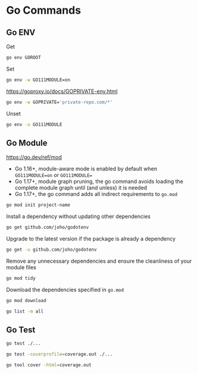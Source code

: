 # Go Commands

## Go ENV

Get
```sh
go env GOROOT
```

Set
```sh
go env -w GO111MODULE=on
```

https://goproxy.io/docs/GOPRIVATE-env.html

```sh
go env -w GOPRIVATE='private-repo.com/*'
```

Unset
```sh
go env -u GO111MODULE
```

## Go Module

https://go.dev/ref/mod

* Go 1.16+, module-aware mode is enabled by default when `GO111MODULE=on` or `GO111MODULE=`
* Go 1.17+, module graph pruning, the go command avoids loading the complete module graph until (and unless) it is needed
* Go 1.17+, the go command adds all indirect requirements to `go.mod`

```sh
go mod init project-name
```

Install a dependency without updating other dependencies
```sh
go get github.com/joho/godotenv
```

Upgrade to the latest version if the package is already a dependency
```sh
go get -u github.com/joho/godotenv
```

Remove any unnecessary dependencies and ensure the cleanliness of your module files
```sh
go mod tidy
```

Download the dependencies specified in `go.mod`
```sh
go mod download
```

```sh
go list -m all
```

## Go Test

```sh
go test ./...
```

```sh
go test -coverprofile=coverage.out ./...
```

```sh
go tool cover -html=coverage.out
```
